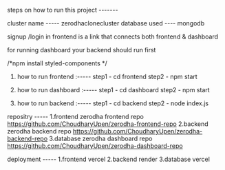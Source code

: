 steps on how to run this project -------

cluster name ----- zerodhaclonecluster 
database used ---- mongodb

signup /login in frontend is a link that connects both frontend & dashboard

for running dashboard your backend should run first 

 /*npm install styled-components */

1. how to run frontend :-----
   step1 - cd frontend 
   step2 - npm start 


2. how to run dashboard  :-----
   step1 - cd dashboard
   step2 - npm start


3. how to run backend :-----
   step1 - cd backend
   step2 - node index.js  

repositry -----
1.frontend    zerodha frontend repo  https://github.com/ChoudharyUpen/zerodha-frontend-repo
2.backend     zerodha backend repo  https://github.com/ChoudharyUpen/zerodha-backend-repo
3.database    zerodha dashboard repo   https://github.com/ChoudharyUpen/zerodha-dashboard-repo

deployment -----
1.frontend  vercel 
2.backend   render 
3.database  vercel

